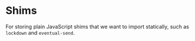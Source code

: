 # Shims

For storing plain JavaScript shims that we want to import statically, such as `lockdown` and `eventual-send`.
